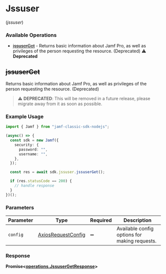 # Jssuser
(*jssuser*)

### Available Operations

* [~~jssuserGet~~](#jssuserget) - Returns basic information about Jamf Pro, as well as privileges of the person requesting the resource. (Deprecated) :warning: **Deprecated**

## ~~jssuserGet~~

Returns basic information about Jamf Pro, as well as privileges of the person requesting the resource. (Deprecated)

> :warning: **DEPRECATED**: This will be removed in a future release, please migrate away from it as soon as possible.

### Example Usage

```typescript
import { Jamf } from "jamf-classic-sdk-nodejs";

(async() => {
  const sdk = new Jamf({
    security: {
      password: "",
      username: "",
    },
  });

  const res = await sdk.jssuser.jssuserGet();

  if (res.statusCode == 200) {
    // handle response
  }
})();
```

### Parameters

| Parameter                                                    | Type                                                         | Required                                                     | Description                                                  |
| ------------------------------------------------------------ | ------------------------------------------------------------ | ------------------------------------------------------------ | ------------------------------------------------------------ |
| `config`                                                     | [AxiosRequestConfig](https://axios-http.com/docs/req_config) | :heavy_minus_sign:                                           | Available config options for making requests.                |


### Response

**Promise<[operations.JssuserGetResponse](../../models/operations/jssusergetresponse.md)>**

